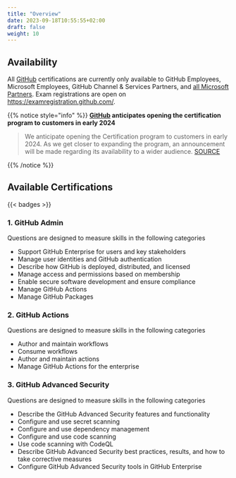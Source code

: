 ```yaml
---
title: "Overview"
date: 2023-09-18T10:55:55+02:00
draft: false
weight: 10
---
```



## Availability

All [GitHub](https://github.com/) certifications are currently only available to GitHub Employees, Microsoft Employees, GitHub Channel & Services Partners, and [all Microsoft Partners](https://techcommunity.microsoft.com/t5/news-from-microsoft-norway/github-certs-are-now-available-for-all-partners/ba-p/3808333). Exam registrations are open on https://examregistration.github.com/.

{{% notice style="info" %}}
**[GitHub](https://github.com/) anticipates opening the certification program to customers in early 2024**

> We anticipate opening the Certification program to customers in early 2024. As we get closer to expanding the program, an announcement will be made regarding its availability to a wider audience. [SOURCE](https://examregistration.github.com/faq)

{{% /notice %}}







## Available Certifications

{{< badges >}}

### 1. GitHub Admin
Questions are designed to measure skills in the following categories
- Support GitHub Enterprise for users and key stakeholders
- Manage user identities and GitHub authentication
- Describe how GitHub is deployed, distributed, and licensed
- Manage access and permissions based on membership
- Enable secure software development and ensure compliance
- Manage GitHub Actions
- Manage GitHub Packages



### 2. GitHub Actions
Questions are designed to measure skills in the following categories
- Author and maintain workflows
- Consume workflows
- Author and maintain actions
- Manage GitHub Actions for the enterprise


### 3. GitHub Advanced Security
Questions are designed to measure skills in the following categories
- Describe the GitHub Advanced Security features and functionality
- Configure and use secret scanning
- Configure and use dependency management
- Configure and use code scanning
- Use code scanning with CodeQL
- Describe GitHub Advanced Security best practices, results, and how to take corrective measures
- Configure GitHub Advanced Security tools in GitHub Enterprise
